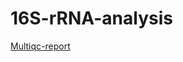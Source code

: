 # 16S-rRNA-analysis

[Multiqc-report](https://galaxyuvri-ea.github.io/16S-rRNA-analysis/multiqc_report.html)
